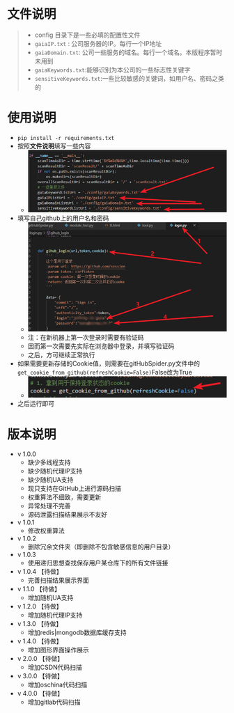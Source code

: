 # 文件说明

> - config 目录下是一些必填的配置性文件
> - `gaiaIP.txt` : 公司服务器的IP。每行一个IP地址
> - `gaiaDomain.txt`: 公司一些服务的域名。每行一个域名。本版程序暂时未用到
> - `gaiaKeywords.txt`:能够识别为本公司的一些标志性关键字
> - `sensitiveKeywords.txt`:一些比较敏感的关键词，如用户名、密码之类的

# 使用说明

- `pip install -r requirements.txt`
- 按照**文件说明**填写一些内容
  - ![1565946057050](README.assets/1565946057050.png)
- 填写自己github上的用户名和密码
  - ![1565945971994](README.assets/1565945971994.png)
  - 注：在新机器上第一次登录时需要有验证码
  - 因而第一次需要先实际在浏览器中登录，并填写验证码
  - 之后，方可继续正常执行
- 如果需要更新存储的Cookie值，则需要在gitHubSpider.py文件中的`get_cookie_from_github(refreshCookie=False)`False改为True
  - ![1565946025768](README.assets/1565946025768.png)
- 之后运行即可

# 版本说明

- v 1.0.0
  - 缺少多线程支持
  - 缺少随机代理IP支持
  - 缺少随机UA支持
  - 现只支持在GitHub上进行源码扫描
  - 权重算法不细致，需要更新
  - 异常处理不完善
  - 源码泄露扫描结果展示不友好
- v 1.0.1 
  - 修改权重算法
- v 1.0.2 
  - 删除冗余文件夹（即删除不包含敏感信息的用户目录）
- v 1.0.3 
  - 使用递归思想查找保存用户某仓库下的所有文件链接
- v 1.0.4 【待做】
  - 完善扫描结果展示界面
- v 1.1.0 【待做】
  - 增加随机UA支持
- v 1.2.0 【待做】
  - 增加随机代理IP支持
- v 1.3.0 【待做】
  - 增加redis|mongodb数据库缓存支持
- v 1.4.0 【待做】
  - 增加图形界面操作展示
- v 2.0.0 【待做】
  - 增加CSDN代码扫描
- v 3.0.0 【待做】
  - 增加oschina代码扫描
- v 4.0.0 【待做】
  - 增加gitlab代码扫描